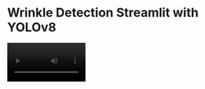 # Wrinkle Detection Streamlit with YOLOv8

<video src='' width=180/>
This project implements a Wrinkle Detection application using YOLOv8 for segmentations. The application is built with Streamlit and allows users to upload images for wrinkle detection of human faces.
There are 3 classes (forehead, frown and wrinkle) that the YOLOv8s (small) segmentation model was finetuned.

Dataset: [RoboFlow dataset](https://universe.roboflow.com/robbo/face-wrinkles-detection/dataset/1)


## Getting Started

### Prerequisites

- Python 3.11+
- pip
- opencv-contrib-python-headless
- ultralytics
- streamlit
- opencv-python

### Installation

Clone the repository:

```bash
git clone https://github.com/shrimantasatpati/Wrinkle-Detection-StreamLit.git
cd shrimantasatpati/Wrinkle-Detection-StreamLit
```

Finetuned model weight: [best.pt](best.pt)
